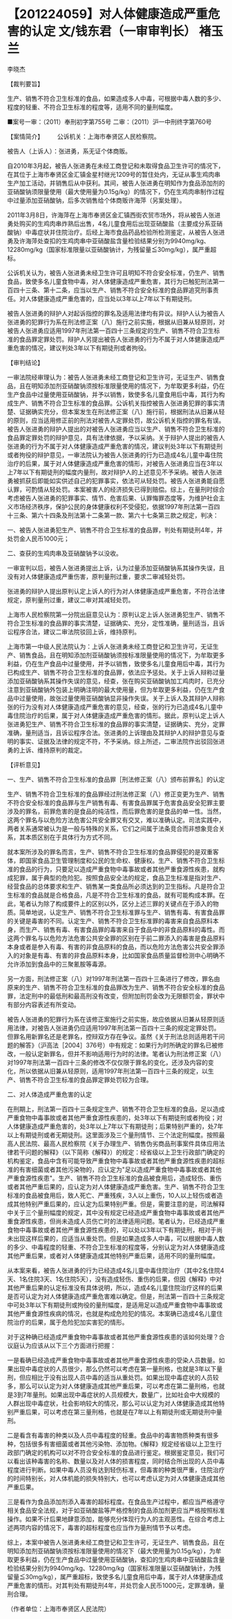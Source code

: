 # 【201224059】对人体健康造成严重危害的认定 文/钱东君（一审审判长） 褚玉兰

李晓杰

【裁判要旨】

生产、销售不符合卫生标准的食品，如果造成多人中毒，可根据中毒人数的多少、程度的轻重、不符合卫生标准的程度等，适用不同的量刑幅度。

■案号一审：（2011）奉刑初字第755号 二审：（2011）沪一中刑终字第760号

【案情简介】 　　公诉机关：上海市奉贤区人民检察院。

被告人（上诉人）：张进勇，系无证个体商贩。

自2010年3月起，被告人张进勇在未经工商登记和未取得食品卫生许可的情况下，在其位于上海市奉贤区金汇镇金星村继光1209号的暂住处内，无证从事生鸡肉串生产加工活动，并销售后从中获利。其间，被告人张进勇在明知作为食品添加剂的亚硝酸钠须限量使用（最大使用量为0.15g/kg）的情况下，仍在生鸡肉串制作过程中过量添加亚硝酸钠，后多次销售给个体商贩许海萍（另案处理）。

2011年3月8日，许海萍在上海市奉贤区金汇镇西街农贸市场外，将从被告人张进勇处购买的生鸡肉串炸熟后出售，4名儿童食用后出现亚硝酸盐（主要成分系亚硝酸钠）中毒症状并住院治疗。后经上海市食品药品检验所检测鉴定，从被告人张进勇及许海萍处查扣的生鸡肉串中亚硝酸盐含量检验结果分别为9940mg/kg、12280mg/kg（国家标准限量以亚硝酸钠计，为残留量≦30mg/kg），属严重超标。

公诉机关认为，被告人张进勇未经卫生许可且明知不符合安全标准，仍生产、销售食品，致使多名儿童食物中毒，对人体健康造成严重危害，其行为已触犯刑法第一百四十三条、第十二条，应当以生产、销售不符合安全标准的食品罪追究刑事责任。对人体健康造成严重危害的，应当处以3年以上7年以下有期徒刑。

被告人张进勇的辩护人对起诉指控的罪名及适用法律均有异议。辩护人认为被告人张进勇的犯罪行为系在刑法修正案（八）施行之前实施，根据从旧兼从轻原则，对被告人张进勇应适用1997年刑法第一百四十三条规定的生产、销售不符合卫生标准的食品罪定罪处罚。辩护人另提出被告人张进勇的行为不属于对人体健康造成严重危害的情况，建议判处3年以下有期徒刑或者拘役。

【审判结论】

一审法院经审理认为：被告人张进勇未经工商登记和卫生许可，无证生产、销售食品，且在明知添加剂亚硝酸钠须按标准限量使用的情况下，为牟取更多利益，仍在生产食品中过量使用亚硝酸钠，并予以销售，致使多名儿童食用后中毒，其行为构成生产、销售不符合卫生标准的食品罪。公诉机关指控被告人张进勇犯罪的事实清楚、证据确实充分，但本案发生在刑法修正案（八）施行前，根据刑法从旧兼从轻的原则，应当适用修正前的刑法对被告人定罪处罚，故公诉机关指控的罪名有误。被告人张进勇的辩护人提出的对被告人张进勇应当以生产、销售不符合卫生标准的食品罪定罪处罚的辩护意见，具有法律依据，予以采纳。关于辩护人提出的被告人张进勇的行为不属于对人体健康造成严重危害的情况，建议判处3年以下有期徒刑或者拘役的辩护意见，一审法院认为被告人张进勇的行为已造成4名儿童中毒住院治疗的后果，属于对人体健康造成严重危害的情形，对被告人张进勇应当在3年以上7年以下有期徒刑的幅度内量刑，故对辩护人的上述意见不予采纳。被告人张进勇被抓获后即能如实供述自己的犯罪事实，依法可从轻处罚。被告人张进勇能自愿认罪，可酌情从轻处罚。本案被害人的经济损失已得到赔偿。综上，在量刑时综合考虑被告人张进勇的犯罪事实、情节、危害后果、认罪悔罪态度等，为维护社会主义市场经济秩序，保护公民的身体健康权利不受侵犯，依据1997年刑法第一百四十三条、第六十四条及刑法第十二条第一款、第六十七条第三款之规定，判决：

一、被告人张进勇犯生产、销售不符合卫生标准的食品罪，判处有期徒刑4年，并处罚金人民币1000元；

二、查获的生鸡肉串及亚硝酸钠予以没收。

一审宣判以后，被告人张进勇提出上诉，认为过量添加亚硝酸钠系其操作失误，且没有对人体健康造成严重伤害，原判量刑过重，要求二审减轻处罚。

张进勇的辩护人提出原判认定上诉人的行为对人体健康造成严重危害，不符合法律规定，原判量刑过重，建议二审对其减轻处罚。

上海市人民检察院第一分院出庭意见认为：原判认定上诉人张进勇犯生产、销售不符合卫生标准的食品罪的事实清楚，证据确实、充分，定性准确，量刑适当，且诉讼程序合法，建议二审法院驳回上诉，维持原判。

上海市第一中级人民法院认为：上诉人张进勇未经工商登记和卫生许可，无证生产、销售食品，且在明知添加剂亚硝酸钠须按标准限量使用的情况下，为牟取更多利益，仍在生产食品中过量使用，并予以销售，致使多名儿童食用后中毒，其行为已构成生产、销售不符合卫生标准的食品罪，依法应予惩处。关于上诉人辩称过量添加亚硝酸钠系其操作失误的意见，经查，张在购买亚硝酸钠加工鸡肉时，已充分注意到亚硝酸钠外包装上明确注明的最大使用量，但为牟取更多利益，仍在生产食品中过量使用，故张过量使用亚硝酸钠显非操作失误。关于上诉人及其辩护人辩称张的行为没有对人体健康造成严重危害的意见，经查，张的行为已造成4名儿童中毒住院治疗的后果，属于对人体健康造成严重危害的情形。据此，原判认定上诉人张进勇犯生产、销售不符合卫生标准的食品罪的事实清楚，证据确实、充分，定罪准确，量刑适当，且诉讼程序合法。张进勇的上诉理由及其辩护人的辩护意见与查明的事实、证据及法律的规定不符，不予采纳。综上所述，二审法院作出驳回张进勇的上诉、维持原判的裁定。

【评析意见】

一、生产、销售不符合卫生标准的食品罪［刑法修正案（八）颁布前罪名］的认定

生产、销售不符合卫生标准的食品罪经过刑法修正案（八）修正变更为生产、销售不符合安全标准的食品罪与生产销售有毒、有害食品罪属于危害食品安全犯罪主要涉及的罪名，前罪危害的是食品的纯洁性，而后罪危害的是食品的单一性。当然，这两个罪名与以危险方法危害公共安全罪又有交叉，难以准确认定。司法实践中，两者关系通常被认为是一般与特殊的关系，它们之间属于法条竞合而非想象竞合关系，其本质区别在于具体行为方式不同。

就本案所涉及的罪名而言，生产、销售不符合卫生标准的食品罪侵犯的是双重客体，即国家食品卫生管理制度和公民的生命权、健康权。生产、销售不符合卫生标准的食品的行为，只要足以造成严重食物中毒事故或者其他严重食源性疾患，就构成犯罪，属于典型的危险犯。按照食品安全法的规定，食品卫生标准是指对生产、经营食品的总体要求和生产、销售某一类食品所必须达到的卫生指标。凡是符合卫生标准的食品就是合格食品，凡是不符合卫生标准的食品，就有可能构成本罪。在此，笔者认为除了构成要件上的区别以外，区分上述三罪的关键点在于添入的物质。简单地说，认定生产、销售不符合卫生标准罪与生产、销售有毒、有害食品罪的关键是毒害的不同。认定生产、销售不符合卫生标准罪的毒害来自食品原料本身，而生产、销售有毒、有害食品罪的毒害来自于食品中的非食品原料的毒性。而这两个罪名与以危险方法危害公共安全罪的区别在于前二罪添入的毒害是食品原料本身或者是参入有毒、有害的非食品原料的食品，而以危险方法危害公共安全罪添入的对象是有毒、有害的非食品原料本身，比如国家食品质量监督检测中心明确不允许添加到食品中的三聚氰胺等毒源。

另一方面，刑法修正案（八）对1997年刑法第一百四十三条进行了修改，罪名由原来的生产、销售不符合卫生标准的食品罪改为生产、销售不符合安全标准的食品罪，法定刑中的最低刑和最高刑没有改变，但附加刑罚金改为无限额罚金，罪状中有部分内容表述有所变动。

被告人张进勇的犯罪行为系在该修正案施行之前实施，故应依据从旧兼从轻原则适用法律，对被告人张进勇仍应适用1997年刑法第一百四十三条的规定定罪处罚。但罪名用新罪名还是老罪名，控辩双方存在争议。虽然《关于刑法总则适用若干问题的解答》（沪高法［2004］376号）中有规定：如果行为时所确定的罪名已被修改，一般认定新罪名，但并不影响适用行为时的法律。笔者认为刑法修正案（八）对1997年刑法第一百四十三条的修改不仅仅限于罪名的变化，还涉及内容的变化，所以依据从旧兼从轻原则，适用1997年刑法第一百四十三条的规定，以生产、销售不符合卫生标准的食品罪定罪处罚较为合理。

二、对人体造成严重危害的认定

在刑期上，刑法第一百四十三条规定生产、销售不符合卫生标准的食品，足以造成严重食物中毒事故或者其他严重食源性疾患的，处3年以下有期徒刑或者拘役；对人体健康造成严重危害的，处3年以上7年以下有期徒刑；后果特别严重的，处7年以上有期徒刑或者无期徒刑。这里面涉及三个量刑情节、三个法定刑幅度。按照最高人民法院、最高人民检察院《关于办理生产、销售伪劣商品刑事案件具体应用法律若干问题的解释》（以下简称《解释》）的规定：经省级以上卫生行政部门确定的机构鉴定，食品中含有可能导致严重食物中毒事故或者其他严重食源性疾患的超标准的有害细菌或者其他污染物的，应认定为"足以造成严重食物中毒事故或者其他严重食源性疾患"。生产、销售不符合卫生标准的食品被食用后，造成轻伤、重伤或者其他严重后果的，应认定为对人体健康造成严重危害。生产、销售不符合卫生标准的食品被食用后，致人死亡、严重残疾，3人以上重伤，10人以上轻伤或者造成其他特别严重后果的，应认定为后果特别严重。但是，需要注意的是，司法解释中关于三个量刑幅度的规定，其中没有规定已经造成严重食物中毒事故或者其他严重食源性疾患，但尚未造成人员伤亡时的法律适用问题。笔者认为，已经造成严重食物中毒事故或者其他严重食源性疾患的，可以处以3年以下有期徒刑，相对于尚未出现这样后果的，应适当从重处罚。但是如果造成多人中毒，可以根据中毒人数的多少、中毒程度的轻重、不符合卫生标准的程度等，分别认定为对人体健康造成其他严重后果，或者对人体健康造成其他特别严重后果，适用不同的量刑幅度。

从本案来看，被告人张进勇的行为已经造成4名儿童中毒住院治疗（其中2名住院4天、1名住院3天、1名住院5天），没有造成轻伤、重伤的后果，但因《解释》中对其他严重后果的认定标准没有具体说明，所以，造成4名儿童住院治疗这样的后果是否可认定为对人体健康造成严重危害难以确定。但是，刑法第一百四十三条规定中可处3年以下有期徒刑或拘役的量刑幅度，是适用足以造成严重食物中毒事故或其他严重食源性疾病的情况，也就是构成危险犯的情况。本案确已造成4名儿童住院治疗的后果，属于危险犯加实害犯的情形。

对于这种确已经造成严重食物中毒事故或者其他严重食源性疾患的该如何处理？合议庭认为应该从以下三个方面进行把握：

一是看确已经造成严重食物中毒事故或者其他严重食源性疾患的受染人员数量。如果出现中毒症状的人员很少，那么仍然可以考虑在第一量刑格，也就是3年以下量刑，但应相比于没有出现人员中毒的适当从重处罚。如果出现中毒症状的人员较多，那么可以认定为对人体健康造成其他严重后果，可以考虑在第二量刑格，也就是3到7年量刑。如果出现中毒症状的人员规模大，数量广，比如社会中大规模的人群出现中毒症状，社会影响较大的情况，那么可以认定为对人体健康造成其他特别严重后果，可以考虑在第三量刑格，也就是在7年以上有期徒刑或无期徒刑中量刑。

二是看含有毒害的种类以及人员中毒程度的轻重。食品中的毒害物质种类有很多种，包括很多有害细菌或者其他污染物、添加物。《解释》规定经省级以上卫生行政部门确定的机构可以对不符合安全标准的食品进行鉴定。根据鉴定意见，我们可以看出该种毒害的名称、数量以及对人体的损害程度，同时结合所出现的人员中毒程度进行判断。如果中毒人员没有达到轻伤标准，但毒害的种类很严重，住院治疗的时间特别长，对人体机能的损失特别大，也可以考虑认定为对人体健康造成其他严重后果。

三是看作为食品添加剂添入毒害的超标程度。在食品生产过程中，都应当严格遵守相关食品安全法规，对于如亚硝酸盐等严格控制的食品添加剂更应当严格按照标准操作。如果不计后果地肆意添加，能够充分体现行为人的主观恶性。在综合考虑上述两项内容的情况下，毒害的超标程度也应当作为量刑情节予以考虑。

综上，本案中被告人张进勇未经工商登记和卫生许可，无证生产、销售食品，且在明知添加剂亚硝酸钠须按标准限量使用的情况下（最大使用量为0.15g/kg），为牟取更多利益，仍在生产食品中过量使用亚硝酸钠，查扣的生鸡肉串中亚硝酸盐含量检验结果分别为9940mg/kg、12280mg/kg（国家标准限量以亚硝酸钠计，为残留量≦30mg/kg），属严重超标，致使多名儿童食用后中毒，属于对人体健康造成严重危害的情形。对其判处有期徒刑4年，并处罚金人民币1000元，定罪准确，量刑合理。

（作者单位：上海市奉贤区人民法院）
